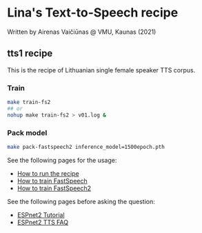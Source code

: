 # Lina's Text-to-Speech recipe

Written by Airenas Vaičiūnas @ VMU, Kaunas (2021)

## tts1 recipe

This is the recipe of Lithuanian single female speaker TTS corpus.

### Train

```bash
make train-fs2
## or
nohup make train-fs2 > v01.log &
```

### Pack model

```bash
make pack-fastspeech2 inference_model=1500epoch.pth
```


See the following pages for the usage:
- [How to run the recipe](../../TEMPLATE/tts1/README.md#how-to-run)
- [How to train FastSpeech](../../TEMPLATE/tts1/README.md#fastspeech-training)
- [How to train FastSpeech2](../../TEMPLATE/tts1/README.md#fastspeech2-training)

See the following pages before asking the question:
- [ESPnet2 Tutorial](https://espnet.github.io/espnet/espnet2_tutorial.html)
- [ESPnet2 TTS FAQ](../../TEMPLATE/tts1/README.md#faq)


